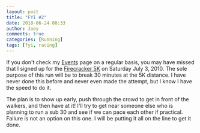 ```yaml
---
layout: post
title: "FYI #2"
date: 2010-06-24 08:33
author: Joey
comments: true
categories: [Running]
tags: [fyi, racing]
---
```

If you don't check my [Events](http://joeyshealth.wordpress.com/events) page on a regular basis, you may have missed that I signed up for the [Firecracker 5K](http://www.ymcamidtn.org/) on Saturday July 3, 2010.  The sole purpose of this run will be to break 30 minutes at the 5K distance.  I have never done this before and never even made the attempt, but I know I have the speed to do it.

The plan is to show up early, push through the crowd to get in front of the walkers, and then have at it!  I'll try to get near someone else who is planning to run a sub 30 and see if we can pace each other if practical.  Failure is not an option on this one.  I will be putting it all on the line to get it done.
